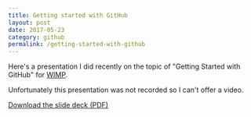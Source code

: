 ```yaml
---
title: Getting started with GitHub
layout: post
date: 2017-05-23
category: github
permalink: /getting-started-with-github
---
```

<meta property="og:image" content="{{ site.baseurl }}/img/github-og.png" />

Here's a presentation I did recently on the topic of "Getting Started with GitHub" for <a href="http://beawimp.org">WIMP</a>.

Unfortunately this presentation was not recorded so I can't offer a video. 

<a href="/slide-decks/github-preso/github-preso.pdf" class="btn btn-primary"><span class="fa fa-file-pdf-o"></span> Download the slide deck (PDF)</a>



